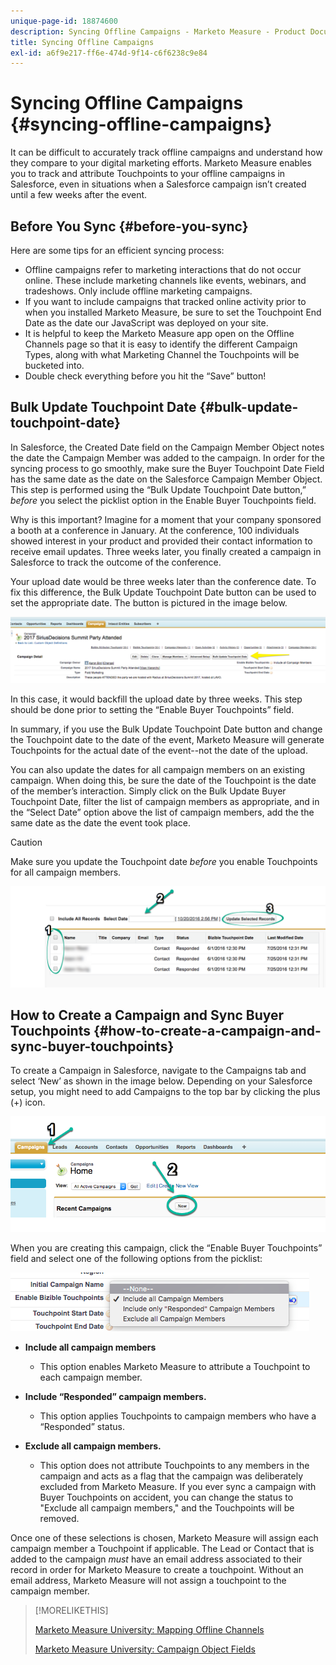 ```yaml
---
unique-page-id: 18874600
description: Syncing Offline Campaigns - Marketo Measure - Product Documentation
title: Syncing Offline Campaigns
exl-id: a6f9e217-ff6e-474d-9f14-c6f6238c9e84
---
```

# Syncing Offline Campaigns {#syncing-offline-campaigns}

It can be difficult to accurately track offline campaigns and understand how they compare to your digital marketing efforts. Marketo Measure enables you to track and attribute Touchpoints to your offline campaigns in Salesforce, even in situations when a Salesforce campaign isn’t created until a few weeks after the event.

## Before You Sync {#before-you-sync}

Here are some tips for an efficient syncing process:

* Offline campaigns refer to marketing interactions that do not occur online. These include marketing channels like events, webinars, and tradeshows. Only include offline marketing campaigns.
* If you want to include campaigns that tracked online activity prior to when you installed Marketo Measure, be sure to set the Touchpoint End Date as the date our JavaScript was deployed on your site.
* It is helpful to keep the Marketo Measure app open on the Offline Channels page so that it is easy to identify the different Campaign Types, along with what Marketing Channel the Touchpoints will be bucketed into.
* Double check everything before you hit the “Save” button!

## Bulk Update Touchpoint Date {#bulk-update-touchpoint-date}

In Salesforce, the Created Date field on the Campaign Member Object notes the date the Campaign Member was added to the campaign. In order for the syncing process to go smoothly, make sure the Buyer Touchpoint Date Field has the same date as the date on the Salesforce Campaign Member Object. This step is performed using the “Bulk Update Touchpoint Date button,” _before_ you select the picklist option in the Enable Buyer Touchpoints field.

Why is this important? Imagine for a moment that your company sponsored a booth at a conference in January. At the conference, 100 individuals showed interest in your product and provided their contact information to receive email updates. Three weeks later, you finally created a campaign in Salesforce to track the outcome of the conference.

Your upload date would be three weeks later than the conference date. To fix this difference, the Bulk Update Touchpoint Date button can be used to set the appropriate date. The button is pictured in the image below.

![](assets/1-3.png)

In this case, it would backfill the upload date by three weeks. This step should be done prior to setting the “Enable Buyer Touchpoints” field.

In summary, if you use the Bulk Update Touchpoint Date button and change the Touchpoint date to the date of the event, Marketo Measure will generate Touchpoints for the actual date of the event--not the date of the upload.

You can also update the dates for all campaign members on an existing campaign. When doing this, be sure the date of the Touchpoint is the date of the member’s interaction. Simply click on the Bulk Update Buyer Touchpoint Date, filter the list of campaign members as appropriate, and in the “Select Date” option above the list of campaign members, add the the same date as the date the event took place.

>[!CAUTION]
>
>Make sure you update the Touchpoint date _before_ you enable Touchpoints for all campaign members.

![](assets/2-3.png)

## How to Create a Campaign and Sync Buyer Touchpoints {#how-to-create-a-campaign-and-sync-buyer-touchpoints}

To create a Campaign in Salesforce, navigate to the Campaigns tab and select ‘New’ as shown in the image below. Depending on your Salesforce setup, you might need to add Campaigns to the top bar by clicking the plus (+) icon.

![](assets/3-3.png)

When you are creating this campaign, click the “Enable Buyer Touchpoints” field and select one of the following options from the picklist:

![](assets/4-3.png)

* **Include all campaign members**
    * This option enables Marketo Measure to attribute a Touchpoint to each campaign member.

* **Include “Responded” campaign members.**
    * This option applies Touchpoints to campaign members who have a “Responded” status.

* **Exclude all campaign members.**
    * This option does not attribute Touchpoints to any members in the campaign and acts as a flag that the campaign was deliberately excluded from Marketo Measure. If you ever sync a campaign with Buyer Touchpoints on accident, you can change the status to "Exclude all campaign members," and the Touchpoints will be removed.

Once one of these selections is chosen, Marketo Measure will assign each campaign member a Touchpoint if applicable. The Lead or Contact that is added to the campaign _must_ have an email address associated to their record in order for Marketo Measure to create a touchpoint. Without an email address, Marketo Measure will not assign a touchpoint to the campaign member.

>[!MORELIKETHIS]
>
>[Marketo Measure University: Mapping Offline Channels](https://universityonline.marketo.com/courses/bizible-fundamentals-channel-management/#/page/5c630eca34d9f0367662b77f)
>
>[Marketo Measure University: Campaign Object Fields](https://universityonline.marketo.com/courses/bizible-fundamentals-channel-management/#/page/5c63007334d9f0367662b758)
